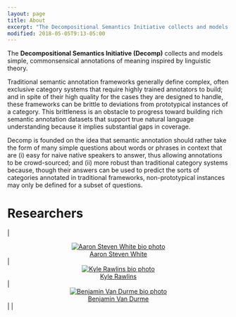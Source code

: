 ```yaml
---
layout: page
title: About
excerpt: "The Decompositional Semantics Initiative collects and models simple, commonsensical annotations of meaning inspired by linguistic theory."
modified: 2018-05-05T9:13-05:00
---
```


The **Decompositional Semantics Initiative (Decomp)** collects and models simple, commonsensical annotations of meaning inspired by linguistic theory.

Traditional semantic annotation frameworks generally define complex, often exclusive category systems that require highly trained annotators to build; and in spite of their high quality for the cases they are designed to handle, these frameworks can be brittle to deviations from prototypical instances of a category. This brittleness is an obstacle to progress toward building rich semantic annotation datasets that support true natural language understanding because it implies substantial gaps in coverage.

Decomp is founded on the idea that semantic annotation should rather take the form of many simple questions about words or phrases in context that are (i) easy for naive native speakers to answer, thus allowing annotations to be crowd-sourced; and (ii) more robust than traditional category systems because, though their answers can be used to predict the sorts of categories annotated in traditional frameworks, non-prototypical instances may only be defined for a subset of questions.  

# Researchers

| <center><a href="http://aaronstevenwhite.io"><img src="{{ site.url }}/images/aaron.jpg" class="bio-photo-about" alt="Aaron Steven White bio photo"/></a><br/><a href="http://aaronstevenwhite.io">Aaron Steven White</a></center> | <center><a href="http://sites.krieger.jhu.edu/rawlins/"><img src="{{ site.url }}/images/kyle.jpg" class="bio-photo-about" alt="Kyle Rawlins bio photo"/></a><br/><a href="http://sites.krieger.jhu.edu/rawlins/">Kyle Rawlins</a></center> | <center><a href="http://www.cs.jhu.edu/~vandurme/"><img src="{{ site.url }}/images/ben.jpg" class="bio-photo-about" alt="Benjamin Van Durme bio photo"/></a><br/><a href="http://sites.krieger.jhu.edu/rawlins/">Benjamin Van Durme</a> </center> |
|
